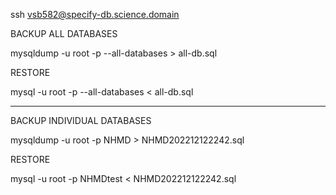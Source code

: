 

ssh vsb582@specify-db.science.domain

BACKUP ALL DATABASES 

mysqldump -u root -p --all-databases > all-db.sql

RESTORE

mysql -u root -p --all-databases < all-db.sql

------------------------------------------------------

BACKUP INDIVIDUAL DATABASES

mysqldump -u root -p NHMD > NHMD202212122242.sql 

RESTORE

mysql -u root -p NHMDtest < NHMD202212122242.sql



